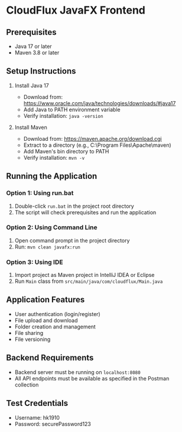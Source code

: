 # CloudFlux JavaFX Frontend

## Prerequisites
- Java 17 or later
- Maven 3.8 or later

## Setup Instructions

1. Install Java 17
   - Download from: https://www.oracle.com/java/technologies/downloads/#java17
   - Add Java to PATH environment variable
   - Verify installation: `java -version`

2. Install Maven
   - Download from: https://maven.apache.org/download.cgi
   - Extract to a directory (e.g., C:\Program Files\Apache\maven)
   - Add Maven's bin directory to PATH
   - Verify installation: `mvn -v`

## Running the Application

### Option 1: Using run.bat
1. Double-click `run.bat` in the project root directory
2. The script will check prerequisites and run the application

### Option 2: Using Command Line
1. Open command prompt in the project directory
2. Run: `mvn clean javafx:run`

### Option 3: Using IDE
1. Import project as Maven project in IntelliJ IDEA or Eclipse
2. Run `Main` class from `src/main/java/com/cloudflux/Main.java`

## Application Features
- User authentication (login/register)
- File upload and download
- Folder creation and management
- File sharing
- File versioning

## Backend Requirements
- Backend server must be running on `localhost:8080`
- All API endpoints must be available as specified in the Postman collection

## Test Credentials
- Username: hk1910
- Password: securePassword123
